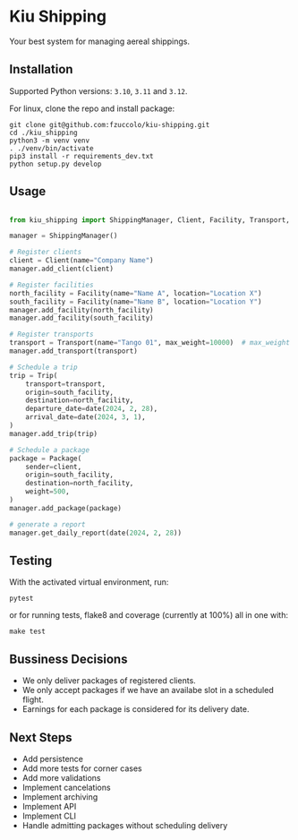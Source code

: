 # Kiu Shipping

Your best system for managing aereal shippings.

## Installation

Supported Python versions: `3.10`, `3.11` and `3.12`.

For linux, clone the repo and install package:

    git clone git@github.com:fzuccolo/kiu-shipping.git
    cd ./kiu_shipping
    python3 -m venv venv
    . ./venv/bin/activate
    pip3 install -r requirements_dev.txt
    python setup.py develop

## Usage

```python

from kiu_shipping import ShippingManager, Client, Facility, Transport, Trip, Package

manager = ShippingManager()

# Register clients
client = Client(name="Company Name")
manager.add_client(client)

# Register facilities
north_facility = Facility(name="Name A", location="Location X")
south_facility = Facility(name="Name B", location="Location Y")
manager.add_facility(north_facility)
manager.add_facility(south_facility)

# Register transports
transport = Transport(name="Tango 01", max_weight=10000)  # max_weight in Kg
manager.add_transport(transport)

# Schedule a trip
trip = Trip(
    transport=transport,
    origin=south_facility,
    destination=north_facility,
    departure_date=date(2024, 2, 28),
    arrival_date=date(2024, 3, 1),
)
manager.add_trip(trip)

# Schedule a package
package = Package(
    sender=client,
    origin=south_facility,
    destination=north_facility,
    weight=500,
)
manager.add_package(package)

# generate a report
manager.get_daily_report(date(2024, 2, 28))

```

## Testing

With the activated virtual environment, run:

    pytest

or for running tests, flake8 and coverage (currently at 100%) all in one with:

    make test

## Bussiness Decisions

* We only deliver packages of registered clients.
* We only accept packages if we have an availabe slot in a scheduled flight.
* Earnings for each package is considered for its delivery date.

## Next Steps

* Add persistence
* Add more tests for corner cases
* Add more validations
* Implement cancelations
* Implement archiving
* Implement API
* Implement CLI
* Handle admitting packages without scheduling delivery
